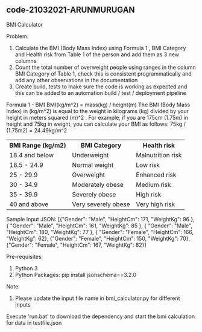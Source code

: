 ## code-21032021-ARUNMURUGAN
BMI Calculator

Problem:
1) Calculate the BMI (Body Mass Index) using Formula 1 , BMI Category and Health risk from Table 1 of the person and add them as 3 new columns 
2) Count the total number of overweight people using ranges in the column BMI Category of Table 1, check this is consistent programmatically and add any other observations in the documentation
3) Create build, tests to make sure the code is working as expected and this can be added to an automation build / test / deployment pipeline

Formula 1 - BMI
BMI(kg/m^2) = mass(kg) / height(m)
The BMI (Body Mass Index) in (kg/m^2) is equal to the weight in kilograms (kg) divided by your height in meters squared (m)^2 . 
For example, if you are 175cm (1.75m) in height and 75kg in weight, you can calculate your BMI as follows: 75kg / (1.75m2) = 24.49kg/m^2

<table>
  <tr>
    <th>BMI Range (kg/m2)</th>
    <th>BMI Category</th>
    <th>Health risk</th>
  </tr>
  <tr>
    <td>18.4 and below</td>
    <td>Underweight</td>
    <td>Malnutrition risk</td>
  </tr>
  <tr>
    <td>18.5 - 24.9</td>
    <td>Normal weight</td>
    <td>Low risk</td>
  </tr>
  <tr>
    <td>25 - 29.9</td>
    <td>Overweight</td>
    <td>Enhanced risk</td>
  </tr>
  <tr>
    <td>30 - 34.9</td>
    <td>Moderately obese</td>
    <td>Medium risk</td>
  </tr>
  <tr>
    <td>35 - 39.9</td>
    <td>Severely obese</td>
    <td>High risk</td>
  </tr>
  <tr>
    <td>40 and above</td>
    <td>Very severely obese</td>
    <td>Very high risk</td>
  </tr>
</table>

Sample Input JSON:
[{"Gender": "Male", "HeightCm": 171, "WeightKg": 96 }, { "Gender": "Male", "HeightCm": 161, "WeightKg":
85 }, { "Gender": "Male", "HeightCm": 180, "WeightKg": 77 }, { "Gender": "Female", "HeightCm": 166,
"WeightKg": 62}, {"Gender": "Female", "HeightCm": 150, "WeightKg": 70}, {"Gender": "Female",
"HeightCm": 167, "WeightKg": 82}]

Pre-requisites:
1. Python 3
2. Python Packages:
  pip install jsonschema==3.2.0

Note:
1. Please update the input file name in bmi_calculator.py for different inputs

Execute 'run.bat' to download the dependency and start the bmi calculation for data in testfile.json

